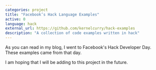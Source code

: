 ```yaml
---
categories: project
title: "Facebook’s Hack Language Examples"
active: 0
language: hack
external_url: https://github.com/kernelcurry/hack-examples
description: "A collection of code examples written in hack"
---
```


As you can read in my blog, I went to Facebook's Hack Developer Day.  These examples came from that day.

I am hoping that I will be adding to this project in the future.
